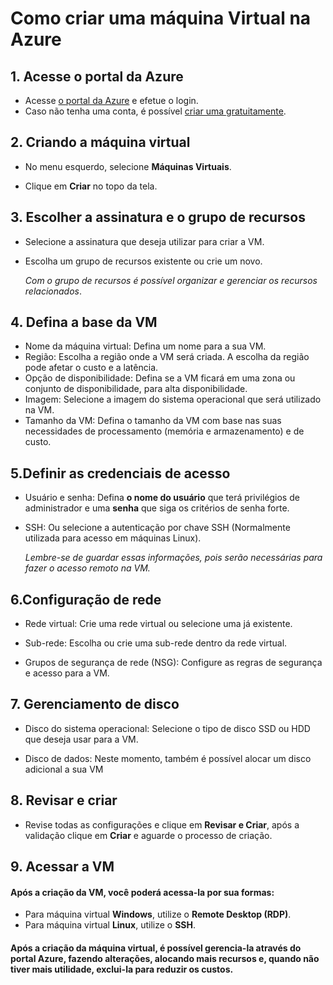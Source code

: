 # Como criar uma máquina Virtual na Azure

## 1. Acesse o portal da Azure

- Acesse [o portal da Azure](portal.azure.com) e efetue o login.
- Caso não tenha uma conta, é possível [criar uma gratuitamente](https://azure.microsoft.com/pt-br/pricing/purchase-options/azure-account?icid=azurefreeaccount).

## 2. Criando a máquina virtual

- No menu esquerdo, selecione **Máquinas Virtuais**.

- Clique em **Criar** no topo da tela.

## 3. Escolher a assinatura e o grupo de recursos

- Selecione a assinatura que deseja utilizar para criar a VM.

- Escolha um grupo de recursos existente ou crie um novo. 

    *Com o grupo de recursos é possível organizar e gerenciar os recursos relacionados*.

## 4. Defina a base da VM

- Nome da máquina virtual: Defina um nome para a sua VM.
- Região: Escolha a região onde a VM será criada. A escolha da região pode afetar o custo e a latência.
- Opção de disponibilidade: Defina se a VM ficará em uma zona ou conjunto de disponibilidade, para alta disponibilidade.
- Imagem: Selecione a imagem do sistema operacional que será utilizado na VM.
- Tamanho da VM: Defina o tamanho da VM com base nas suas necessidades de processamento (memória e armazenamento) e de custo.

## 5.Definir as credenciais de acesso

- Usuário e senha: Defina **o nome do usuário** que terá privilégios de administrador e uma **senha** que siga os critérios de senha forte.

- SSH: Ou selecione a autenticação por chave SSH (Normalmente utilizada para acesso em máquinas Linux).

  *Lembre-se de guardar essas informações, pois serão necessárias para fazer o acesso remoto na VM.*

## 6.Configuração de rede

- Rede virtual: Crie uma rede virtual ou selecione uma já existente.

- Sub-rede: Escolha ou crie uma sub-rede dentro da rede virtual.

- Grupos de segurança de rede (NSG): Configure as regras de segurança e acesso para a VM.

## 7. Gerenciamento de disco

- Disco do sistema operacional: Selecione o tipo de disco SSD ou HDD que deseja usar para a VM.

- Disco de dados: Neste momento, também é possível alocar um disco adicional a sua VM

## 8. Revisar e criar

- Revise todas as configurações e clique em **Revisar e Criar**, após a validação clique em **Criar** e aguarde o processo de criação.

## 9. Acessar a VM

#### Após a criação da VM, você poderá acessa-la por sua formas:
- Para máquina virtual **Windows**, utilize o **Remote Desktop (RDP)**.
- Para máquina virtual **Linux**, utilize o **SSH**.

#### Após a criação da máquina virtual, é possível gerencia-la através do portal Azure, fazendo alterações, alocando mais recursos e, quando não tiver mais utilidade, exclui-la para reduzir os custos. 
